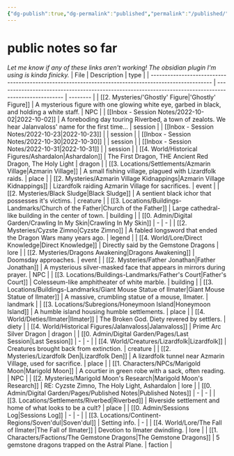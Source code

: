 ```yaml
---
{"dg-publish":true,"dg-permalink":"published","permalink":"/published/"}
---
```


# public notes so far
*Let me know if any of these links aren't working! The obsidian plugin I'm using is kinda finicky.*
| File                                                                                                 | Description                                                                                           | type     |
| ---------------------------------------------------------------------------------------------------- | ----------------------------------------------------------------------------------------------------- | -------- |
| [[2. Mysteries/'Ghostly' Figure\|'Ghostly' Figure]]                                               | A mysterious figure with one glowing white eye, garbed in black, and holding a white staff.           | NPC      |
| [[Inbox - Session Notes/2022-10-02\|2022-10-02]]                                                  | A foreboding day touring Riverbed, a town of zealots. We hear Jalanvaloss' name for the first time... | session  |
| [[Inbox - Session Notes/2022-10-23\|2022-10-23]]                                                  |                                                                                                       | session  |
| [[Inbox - Session Notes/2022-10-30\|2022-10-30]]                                                  |                                                                                                       | session  |
| [[Inbox - Session Notes/2022-10-31\|2022-10-31]]                                                  |                                                                                                       | session  |
| [[4. World/Historical Figures/Ashardalon\|Ashardalon]]                                            | The First Dragon, THE Ancient Red Dragon, The Holy Light                                              | dragon   |
| [[3. Locations/Settlements/Azmarin Village\|Azmarin Village]]                                     | A small fishing village, plagued with Lizardfolk raids.                                               | place    |
| [[2. Mysteries/Azmarin Village Kidnappings\|Azmarin Village Kidnappings]]                         | Lizardfolk raiding Azmarin Village for sacrifices.                                                    | event    |
| [[2. Mysteries/Black Sludge\|Black Sludge]]                                                       | A sentient black ichor that possesses it's victims.                                                   | creature |
| [[3. Locations/Buildings-Landmarks/Church of the Father\|Church of the Father]]                   | Large cathedral-like building in the center of town.                                                  | building |
| [[0. Admin/Digital Garden/Crawling In My Skin\|Crawling In My Skin]]                              | \-                                                                                                    | \-       |
| [[2. Mysteries/Cyzste Zimno\|Cyzste Zimno]]                                                       | A fabled longsword that ended the Dragon Wars many years ago.                                         | legend   |
| [[4. World/Lore/Direct Knowledge\|Direct Knowledge]]                                              | Directly said by the Gemstone Dragons                                                                 | lore     |
| [[2. Mysteries/Dragons Awakening\|Dragons Awakening]]                                             | Doomsday approaches.                                                                                  | event    |
| [[2. Mysteries/Father Jonathan\|Father Jonathan]]                                                 | A mysterious silver-masked face that appears in mirrors during prayer.                                | NPC      |
| [[3. Locations/Buildings-Landmarks/Father's Court\|Father's Court]]                               | Colesseum-like amphitheater of white marble.                                                          | building |
| [[3. Locations/Buildings-Landmarks/Giant Mouse Statue of Ilmater\|Giant Mouse Statue of Ilmater]] | A massive, crumbling statue of a mouse, Ilmater.                                                      | landmark |
| [[3. Locations/Subregions/Honeymoon Island\|Honeymoon Island]]                                    | A humble island housing humble settlements.                                                           | place    |
| [[4. World/Dieties/Ilmater\|Ilmater]]                                                             | The Broken God. Diety revered by settlers.                                                            | diety    |
| [[4. World/Historical Figures/Jalanvaloss\|Jalanvaloss]]                                          | Prime Arc Silver Dragon                                                                               | dragon   |
| [[0. Admin/Digital Garden/Pages/Last Session\|Last Session]]                                      | \-                                                                                                    | \-       |
| [[4. World/Creatures/Lizardfolk\|Lizardfolk]]                                                     | Creatures brought back from extinction.                                                               | creature |
| [[2. Mysteries/Lizardfolk Den\|Lizardfolk Den]]                                                   | A lizardfolk tunnel near Azmarin Village, used for sacrifice.                                         | place    |
| [[1. Characters/NPCs/Marigold Moon\|Marigold Moon]]                                               | A courtier in green robe with a sack, often reading.                                                  | NPC      |
| [[2. Mysteries/Marigold Moon's Research\|Marigold Moon's Research]]                               | RE: Cyzste Zimno, The Holy Light, Ashardalon                                                          | lore     |
| [[0. Admin/Digital Garden/Pages/Published Notes\|Published Notes]]                                | \-                                                                                                    | \-       |
| [[3. Locations/Settlements/Riverbed\|Riverbed]]                                                   | Riverside settlement and home of what looks to be a cult?                                             | place    |
| [[0. Admin/Sessions Log\|Sessions Log]]                                                           | \-                                                                                                    | \-       |
| [[3. Locations/Continent-Regions/Soven'dul\|Soven'dul]]                                           | Setting info.                                                                                         | \-       |
| [[4. World/Lore/The Fall of Ilmater\|The Fall of Ilmater]]                                        | Devotion to Ilmater dwindling.                                                                        | lore     |
| [[1. Characters/Factions/The Gemstone Dragons\|The Gemstone Dragons]]                             | 5 gemstone dragons trapped on the Astral Plane.                                                       | faction  |
